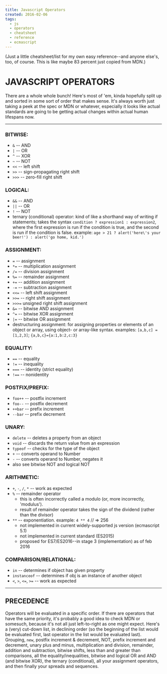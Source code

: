 ```yaml
---
title: Javascript Operators
created: 2016-02-06
tags:
  - js
  - operators
  - cheatsheet
  - reference
  - ecmascript
---
```


(Just a little cheatsheet/list for my own easy reference--and anyone else's,
too, of course. This is like maybe 83 percent just copied from MDN.)

# JAVASCRIPT OPERATORS

There are a whole whole bunch! Here's most of 'em, kinda hopefully split up
and sorted in some sort of order that makes sense. It's always worth just
taking a peek at the spec or MDN or whatever, especially it looks like actual
standards are going to be getting actual changes within actual human lifespans
now.

--------

### BITWISE:

* `&` -- AND
* `|` -- OR
* `^` -- XOR
* `~` -- NOT
* `<<` -- left shift
* `>>` -- sign-propagating right shift
* `>>>` -- zero-fill right shift

### LOGICAL:

* `&&` -- AND
* `||` -- OR
* `!` -- NOT
* ternary (conditional) operator: kind of like a shorthand way of writing if statements;
  takes the syntax `condition ? expression1 : expression2`, where the first expression
  is run if the condition is true, and the second is run if the condition is false. example:
  `age > 21 ? alert('here\'s your beer!') : alert('go home, kid.')`

### ASSIGNMENT:

* `=` -- assignment
* `*=` -- multiplication assignment
* `/=` -- division assignment
* `%=` -- remainder assignment
* `+=` -- addition assignment
* `-=` -- subtraction assignment
* `<<=` -- left shift assignment
* `>>=` -- right shift assignment
* `>>>=` unsigned right shift assignment
* `&=` -- bitwise AND assignment
* `^=` -- bitwise XOR assignment
* `|=` -- bitwise OR assignment
* destructuring assignment: for assigning properties or elements of an object or array,
  using object- or array-like syntax. examples: `[a,b,c] = [1,2,3]`; `{a,b,c}={a:1,b:2,c:3}`

### EQUALITY:

* `==` -- equality
* `!=` -- inequality
* `===` -- identity (strict equality)
* `!==` -- nonidentity

### POSTFIX/PREFIX:

* `foo++` -- postfix increment
* `foo--` -- postfix decrement
* `++bar` -- prefix increment
* `--bar` -- prefix decrement

### UNARY:

* `delete` -- deletes a property from an object
* `void` -- discards the return value from an expression
* `typeof` -- checks for the type of the object
* `+` -- converts operand to Number
* `-` -- converts operand to Number, negates it
* also see bitwise NOT and logical NOT

### ARITHMETIC:

* `+`, `-`, `/`, `*` -- work as expected
* `%` -- remainder operator
    * this is often incorrectly called a modulo (or, more incorrectly, 'modulus').
    * result of remainder operator takes the sign of the dividend (rather than the divisor)
* `**` -- exponentiation. example: `4 ** 4` // => 256
    * not implemented in current widely-supported js version (ecmascript 5.1)
    * not implemented in current standard (ES2015)
    * proposed for ES7/ES2016--in stage 3 (implementation) as of feb 2016

### COMPARISON/RELATIONAL:

* `in` -- determines if object has given property
* `instanceof` -- determines if obj is an instance of another object
* `<`, `>`, `<=`, `>=` -- work as expected

--------

## PRECEDENCE

Operators will be evaluated in a specific order. If there are operators that
have the same priority, it's probably a good idea to check MDN or somesuch,
because it's not all just left-to-right as one might expect. Here's a (very)
cut-down list, in declining order (so the beginning of the list would be
evaluated first, last operator in the list would be evaluated last).
Grouping, `new`, postfix increment & decrement, NOT, prefix increment and
decrement, unary plus and minus, multiplication and division, remainder, addition
and subtraction, bitwise shifts, less than and greater than comparisons, all the
equality/inequalities, bitwise and logical OR and AND (and bitwise XOR), the
ternary (conditional), all your assignment operators, and then finally your
spreads and sequences.
